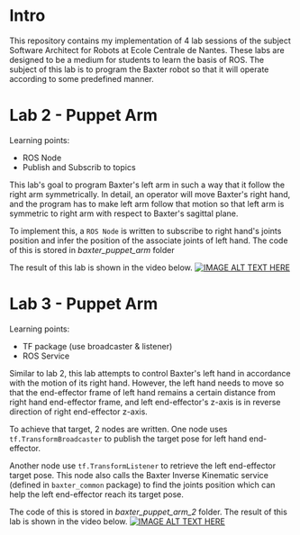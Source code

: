 # Intro
This repository contains my implementation of 4 lab sessions of the subject Software Architect for Robots at Ecole Centrale de Nantes. These labs are designed to be a medium for students to learn the basis of ROS. The subject of this lab is to program the Baxter robot so that it will operate according to some predefined manner.

# Lab 2 - Puppet Arm

Learning points:
* ROS Node
* Publish and Subscrib to topics

This lab's goal to program Baxter's left arm in such a way that it follow the right arm symmetrically. In detail, an operator will move Baxter's right hand, and the program has to make left arm follow that motion so that left arm is symmetric to right arm with respect to Baxter's sagittal plane.

To implement this, a `ROS Node` is written to subscribe to right hand's joints position and infer the position of the associate joints of left hand. The code of this is stored in *baxter_puppet_arm* folder

The result of this lab is shown in the video below.
[![IMAGE ALT TEXT HERE](https://www.youtube.com/watch?v=0cLE0i6XuB4)](https://www.youtube.com/watch?v=0cLE0i6XuB4)

# Lab 3 - Puppet Arm

Learning points:
* TF package (use broadcaster & listener)
* ROS Service

Similar to lab 2, this lab attempts to control Baxter's left hand in accordance with the motion of its right hand. However, the left hand needs to move so that the end-effector frame of left hand remains a certain distance from right hand end-effector frame, and left end-effector's z-axis is in reverse direction of right end-effector z-axis.

To achieve that target, 2 nodes are written. One node uses `tf.TransformBroadcaster` to publish the target pose for left hand end-effector. 

Another node use `tf.TransformListener` to retrieve the left end-effector target pose. This node also calls the Baxter Inverse Kinematic service (defined in `baxter_common` package) to find the joints position which can help the left end-effector reach its target pose.

The code of this is stored in *baxter_puppet_arm_2* folder. The result of this lab is shown in the video below.
[![IMAGE ALT TEXT HERE](https://www.youtube.com/watch?v=dxpa21cINzo)](https://www.youtube.com/watch?v=dxpa21cINzo)
